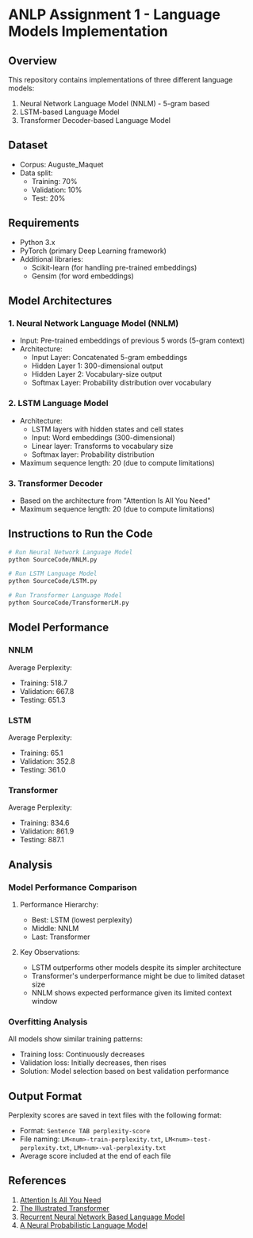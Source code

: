 # ANLP Assignment 1 - Language Models Implementation

## Overview
This repository contains implementations of three different language models:
1. Neural Network Language Model (NNLM) - 5-gram based
2. LSTM-based Language Model
3. Transformer Decoder-based Language Model

## Dataset
- Corpus: Auguste_Maquet
- Data split:
  - Training: 70%
  - Validation: 10%
  - Test: 20%

## Requirements
- Python 3.x
- PyTorch (primary Deep Learning framework)
- Additional libraries:
  - Scikit-learn (for handling pre-trained embeddings)
  - Gensim (for word embeddings)

## Model Architectures

### 1. Neural Network Language Model (NNLM)
- Input: Pre-trained embeddings of previous 5 words (5-gram context)
- Architecture:
  - Input Layer: Concatenated 5-gram embeddings
  - Hidden Layer 1: 300-dimensional output
  - Hidden Layer 2: Vocabulary-size output
  - Softmax Layer: Probability distribution over vocabulary

### 2. LSTM Language Model
- Architecture:
  - LSTM layers with hidden states and cell states
  - Input: Word embeddings (300-dimensional)
  - Linear layer: Transforms to vocabulary size
  - Softmax layer: Probability distribution
- Maximum sequence length: 20 (due to compute limitations)

### 3. Transformer Decoder
- Based on the architecture from "Attention Is All You Need"
- Maximum sequence length: 20 (due to compute limitations)

## Instructions to Run the Code

```bash
# Run Neural Network Language Model
python SourceCode/NNLM.py

# Run LSTM Language Model
python SourceCode/LSTM.py

# Run Transformer Language Model
python SourceCode/TransformerLM.py
```

## Model Performance

### NNLM
Average Perplexity:
- Training: 518.7
- Validation: 667.8
- Testing: 651.3

### LSTM
Average Perplexity:
- Training: 65.1
- Validation: 352.8
- Testing: 361.0

### Transformer
Average Perplexity:
- Training: 834.6
- Validation: 861.9
- Testing: 887.1

## Analysis

### Model Performance Comparison
1. Performance Hierarchy:
   - Best: LSTM (lowest perplexity)
   - Middle: NNLM
   - Last: Transformer

2. Key Observations:
   - LSTM outperforms other models despite its simpler architecture
   - Transformer's underperformance might be due to limited dataset size
   - NNLM shows expected performance given its limited context window

### Overfitting Analysis
All models show similar training patterns:
- Training loss: Continuously decreases
- Validation loss: Initially decreases, then rises
- Solution: Model selection based on best validation performance

## Output Format
Perplexity scores are saved in text files with the following format:
- Format: `Sentence TAB perplexity-score`
- File naming: `LM<num>-train-perplexity.txt`, `LM<num>-test-perplexity.txt`, `LM<num>-val-perplexity.txt`
- Average score included at the end of each file

## References
1. [Attention Is All You Need](https://arxiv.org/abs/1706.03762)
2. [The Illustrated Transformer](http://jalammar.github.io/illustrated-transformer/)
3. [Recurrent Neural Network Based Language Model](citation-needed)
4. [A Neural Probabilistic Language Model](citation-needed)
